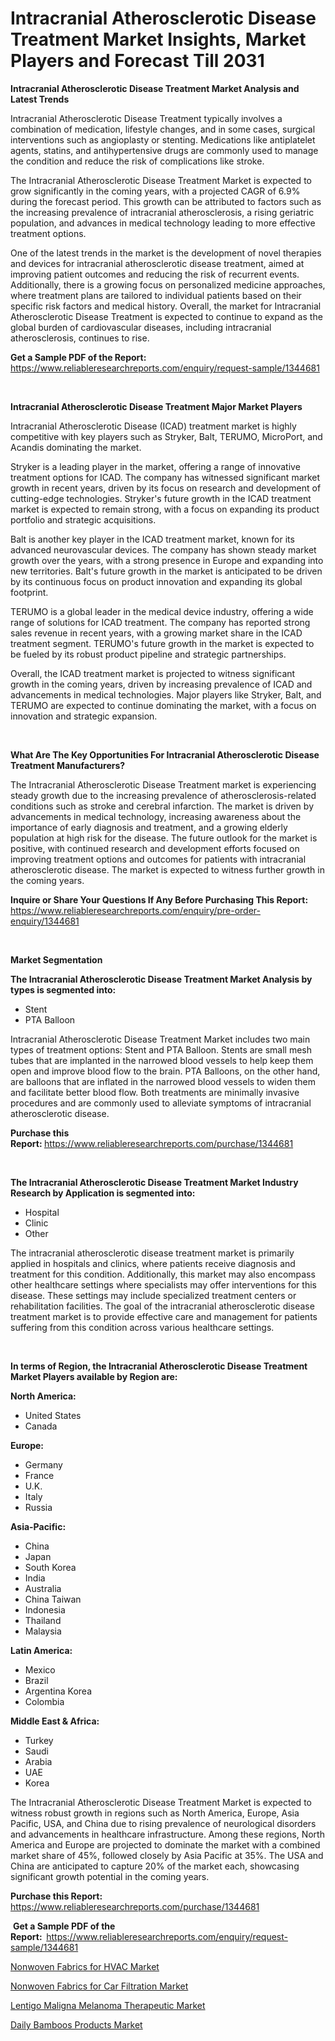 <p><h1>Intracranial Atherosclerotic Disease Treatment Market Insights, Market Players and Forecast Till 2031</h1></p><p><strong>Intracranial Atherosclerotic Disease Treatment Market Analysis and Latest Trends</strong></p>
<p><p>Intracranial Atherosclerotic Disease Treatment typically involves a combination of medication, lifestyle changes, and in some cases, surgical interventions such as angioplasty or stenting. Medications like antiplatelet agents, statins, and antihypertensive drugs are commonly used to manage the condition and reduce the risk of complications like stroke.</p><p>The Intracranial Atherosclerotic Disease Treatment Market is expected to grow significantly in the coming years, with a projected CAGR of 6.9% during the forecast period. This growth can be attributed to factors such as the increasing prevalence of intracranial atherosclerosis, a rising geriatric population, and advances in medical technology leading to more effective treatment options.</p><p>One of the latest trends in the market is the development of novel therapies and devices for intracranial atherosclerotic disease treatment, aimed at improving patient outcomes and reducing the risk of recurrent events. Additionally, there is a growing focus on personalized medicine approaches, where treatment plans are tailored to individual patients based on their specific risk factors and medical history. Overall, the market for Intracranial Atherosclerotic Disease Treatment is expected to continue to expand as the global burden of cardiovascular diseases, including intracranial atherosclerosis, continues to rise.</p></p>
<p><strong>Get a Sample PDF of the Report:&nbsp;</strong> <a href="https://www.reliableresearchreports.com/enquiry/request-sample/1344681">https://www.reliableresearchreports.com/enquiry/request-sample/1344681</a></p>
<p>&nbsp;</p>
<p><strong>Intracranial Atherosclerotic Disease Treatment Major Market Players</strong></p>
<p><p>Intracranial Atherosclerotic Disease (ICAD) treatment market is highly competitive with key players such as Stryker, Balt, TERUMO, MicroPort, and Acandis dominating the market. </p><p>Stryker is a leading player in the market, offering a range of innovative treatment options for ICAD. The company has witnessed significant market growth in recent years, driven by its focus on research and development of cutting-edge technologies. Stryker's future growth in the ICAD treatment market is expected to remain strong, with a focus on expanding its product portfolio and strategic acquisitions.</p><p>Balt is another key player in the ICAD treatment market, known for its advanced neurovascular devices. The company has shown steady market growth over the years, with a strong presence in Europe and expanding into new territories. Balt's future growth in the market is anticipated to be driven by its continuous focus on product innovation and expanding its global footprint.</p><p>TERUMO is a global leader in the medical device industry, offering a wide range of solutions for ICAD treatment. The company has reported strong sales revenue in recent years, with a growing market share in the ICAD treatment segment. TERUMO's future growth in the market is expected to be fueled by its robust product pipeline and strategic partnerships.</p><p>Overall, the ICAD treatment market is projected to witness significant growth in the coming years, driven by increasing prevalence of ICAD and advancements in medical technologies. Major players like Stryker, Balt, and TERUMO are expected to continue dominating the market, with a focus on innovation and strategic expansion.</p></p>
<p>&nbsp;</p>
<p><strong>What Are The Key Opportunities For Intracranial Atherosclerotic Disease Treatment Manufacturers?</strong></p>
<p><p>The Intracranial Atherosclerotic Disease Treatment market is experiencing steady growth due to the increasing prevalence of atherosclerosis-related conditions such as stroke and cerebral infarction. The market is driven by advancements in medical technology, increasing awareness about the importance of early diagnosis and treatment, and a growing elderly population at high risk for the disease. The future outlook for the market is positive, with continued research and development efforts focused on improving treatment options and outcomes for patients with intracranial atherosclerotic disease. The market is expected to witness further growth in the coming years.</p></p>
<p><strong>Inquire or Share Your Questions If Any Before Purchasing This Report:</strong> <a href="https://www.reliableresearchreports.com/enquiry/pre-order-enquiry/1344681">https://www.reliableresearchreports.com/enquiry/pre-order-enquiry/1344681</a></p>
<p>&nbsp;</p>
<p><strong>Market Segmentation</strong></p>
<p><strong>The Intracranial Atherosclerotic Disease Treatment Market Analysis by types is segmented into:</strong></p>
<p><ul><li>Stent</li><li>PTA Balloon</li></ul></p>
<p><p>Intracranial Atherosclerotic Disease Treatment Market includes two main types of treatment options: Stent and PTA Balloon. Stents are small mesh tubes that are implanted in the narrowed blood vessels to help keep them open and improve blood flow to the brain. PTA Balloons, on the other hand, are balloons that are inflated in the narrowed blood vessels to widen them and facilitate better blood flow. Both treatments are minimally invasive procedures and are commonly used to alleviate symptoms of intracranial atherosclerotic disease.</p></p>
<p><strong>Purchase this Report:&nbsp;</strong><a href="https://www.reliableresearchreports.com/purchase/1344681">https://www.reliableresearchreports.com/purchase/1344681</a></p>
<p>&nbsp;</p>
<p><strong>The Intracranial Atherosclerotic Disease Treatment Market Industry Research by Application is segmented into:</strong></p>
<p><ul><li>Hospital</li><li>Clinic</li><li>Other</li></ul></p>
<p><p>The intracranial atherosclerotic disease treatment market is primarily applied in hospitals and clinics, where patients receive diagnosis and treatment for this condition. Additionally, this market may also encompass other healthcare settings where specialists may offer interventions for this disease. These settings may include specialized treatment centers or rehabilitation facilities. The goal of the intracranial atherosclerotic disease treatment market is to provide effective care and management for patients suffering from this condition across various healthcare settings.</p></p>
<p>&nbsp;</p>
<p><strong>In terms of Region, the Intracranial Atherosclerotic Disease Treatment Market Players available by Region are:</strong></p>
<p>
    <p> <strong> North America: </strong>
        <ul>
            <li>United States</li>
            <li>Canada</li>
        </ul>
        </p> 
    <p> <strong> Europe: </strong>
        <ul>
            <li>Germany</li>
            <li>France</li>
            <li>U.K.</li>
            <li>Italy</li>
            <li>Russia</li>
        </ul>
        </p> 
    <p> <strong> Asia-Pacific: </strong>
        <ul>
            <li>China</li>
            <li>Japan</li>
            <li>South Korea</li>
            <li>India</li>
            <li>Australia</li>
            <li>China Taiwan</li>
            <li>Indonesia</li>
            <li>Thailand</li>
            <li>Malaysia</li>
        </ul>
        </p> 
    <p> <strong> Latin America: </strong>
        <ul>
            <li>Mexico</li>
            <li>Brazil</li>
            <li>Argentina Korea</li>
            <li>Colombia</li>
        </ul>
        </p> 
    <p> <strong> Middle East & Africa: </strong>
        <ul>
            <li>Turkey</li>
            <li>Saudi</li>
            <li>Arabia</li>
            <li>UAE</li>
            <li>Korea</li>
        </ul>
    </p>
    </p>
<p><p>The Intracranial Atherosclerotic Disease Treatment Market is expected to witness robust growth in regions such as North America, Europe, Asia Pacific, USA, and China due to rising prevalence of neurological disorders and advancements in healthcare infrastructure. Among these regions, North America and Europe are projected to dominate the market with a combined market share of 45%, followed closely by Asia Pacific at 35%. The USA and China are anticipated to capture 20% of the market each, showcasing significant growth potential in the coming years.</p></p>
<p><strong>Purchase this Report: </strong><a href="https://www.reliableresearchreports.com/purchase/1344681">https://www.reliableresearchreports.com/purchase/1344681</a></p>
<p>&nbsp;<strong>Get a Sample PDF of the Report:&nbsp;&nbsp;</strong><a href="https://www.reliableresearchreports.com/enquiry/request-sample/1344681">https://www.reliableresearchreports.com/enquiry/request-sample/1344681</a></p>
<p><strong></strong></p>
<p><p><a href="https://github.com/peachesmcdowel1/Market-Research-Report-List-1/blob/main/nonwoven-fabrics-for-hvac-market.md">Nonwoven Fabrics for HVAC Market</a></p><p><a href="https://github.com/redneck06/Market-Research-Report-List-2/blob/main/nonwoven-fabrics-for-car-filtration-market.md">Nonwoven Fabrics for Car Filtration Market</a></p><p><a href="https://github.com/edytherolanlouisejk1miz0wig/Market-Research-Report-List-1/blob/main/lentigo-maligna-melanoma-therapeutic-market.md">Lentigo Maligna Melanoma Therapeutic Market</a></p><p><a href="https://github.com/nicoletavirag/Market-Research-Report-List-2/blob/main/daily-bamboos-products-market.md">Daily Bamboos Products Market</a></p></p>